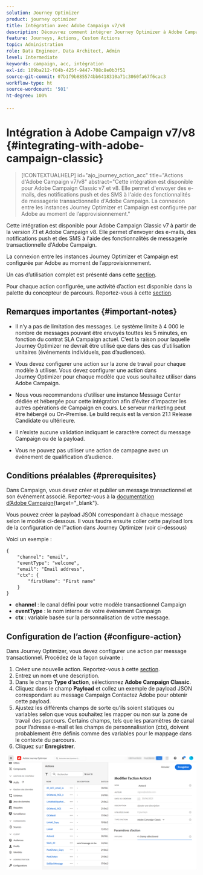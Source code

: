 ```yaml
---
solution: Journey Optimizer
product: journey optimizer
title: Intégration avec Adobe Campaign v7/v8
description: Découvrez comment intégrer Journey Optimizer à Adobe Campaign v7/v8.
feature: Journeys, Actions, Custom Actions
topic: Administration
role: Data Engineer, Data Architect, Admin
level: Intermediate
keywords: campaign, acc, intégration
exl-id: 109ba212-f04b-425f-9447-708c8e0b3f51
source-git-commit: 07b1f9b885574bb6418310a71c3060fa67f6cac3
workflow-type: ht
source-wordcount: '501'
ht-degree: 100%

---
```


# Intégration à Adobe Campaign v7/v8 {#integrating-with-adobe-campaign-classic}

>[!CONTEXTUALHELP]
>id="ajo_journey_action_acc"
>title="Actions d&#39;Adobe Campaign v7/v8"
>abstract="Cette intégration est disponible pour Adobe Campaign Classic v7 et v8. Elle permet d&#39;envoyer des e-mails, des notifications push et des SMS à l&#39;aide des fonctionnalités de messagerie transactionnelle d&#39;Adobe Campaign. La connexion entre les instances Journey Optimizer et Campaign est configurée par Adobe au moment de l’approvisionnement."

Cette intégration est disponible pour Adobe Campaign Classic v7 à partir de la version 7.1 et Adobe Campaign v8. Elle permet d&#39;envoyer des e-mails, des notifications push et des SMS à l&#39;aide des fonctionnalités de messagerie transactionnelle d&#39;Adobe Campaign.

La connexion entre les instances Journey Optimizer et Campaign est configurée par Adobe au moment de l’approvisionnement.

Un cas d’utilisation complet est présenté dans cette [section](../building-journeys/ajo-ac.md).

Pour chaque action configurée, une activité d’action est disponible dans la palette du concepteur de parcours. Reportez-vous à cette [section](../building-journeys/using-adobe-campaign-classic.md).

## Remarques importantes {#important-notes}

* Il n’y a pas de limitation des messages. Le système limite à 4 000 le nombre de messages pouvant être envoyés touttes les 5 minutes, en fonction du contrat SLA Campaign actuel. C’est la raison pour laquelle Journey Optimizer ne devrait être utilisé que dans des cas d’utilisation unitaires (événements individuels, pas d’audiences).

* Vous devez configurer une action sur la zone de travail pour chaque modèle à utiliser. Vous devez configurer une action dans Journey Optimizer pour chaque modèle que vous souhaitez utiliser dans Adobe Campaign.

* Nous vous recommandons d’utiliser une instance Message Center dédiée et hébergée pour cette intégration afin d’éviter d’impacter les autres opérations de Campaign en cours. Le serveur marketing peut être hébergé ou On-Premise. Le build requis est la version 21.1 Release Candidate ou ultérieure.

* Il n’existe aucune validation indiquant le caractère correct du message Campaign ou de la payload.

* Vous ne pouvez pas utiliser une action de campagne avec un événement de qualification d’audience.

## Conditions préalables {#prerequisites}

Dans Campaign, vous devez créer et publier un message transactionnel et son événement associé. Reportez-vous à la [documentation d’Adobe Campaign](https://experienceleague.adobe.com/docs/campaign-classic/using/transactional-messaging/introduction/about-transactional-messaging.html?lang=fr#transactional-messaging){target="_blank"}.

Vous pouvez créer la payload JSON correspondant à chaque message selon le modèle ci-dessous. Il vous faudra ensuite coller cette payload lors de la configuration de l’&#39;action dans Journey Optimizer (voir ci-dessous)

Voici un exemple :

```
{
    "channel": "email",
    "eventType": "welcome",
    "email": "Email address",
    "ctx": {
        "firstName": "First name"
    }
}
```

* **channel** : le canal défini pour votre modèle transactionnel Campaign
* **eventType** : le nom interne de votre événement Campaign
* **ctx** : variable basée sur la personnalisation de votre message.

## Configuration de l’action {#configure-action}

Dans Journey Optimizer, vous devez configurer une action par message transactionnel. Procédez de la façon suivante :

1. Créez une nouvelle action. Reportez-vous à cette [section](../action/action.md).
1. Entrez un nom et une description.
1. Dans le champ **Type d’action**, sélectionnez **Adobe Campaign Classic**.
1. Cliquez dans le champ **Payload** et collez un exemple de payload JSON correspondant au message Campaign Contactez Adobe pour obtenir cette payload.
1. Ajustez les différents champs de sorte qu’ils soient statiques ou variables selon que vous souhaitez les mapper ou non sur la zone de travail des parcours. Certains champs, tels que les paramètres de canal pour l’adresse e-mail et les champs de personnalisation (ctx), doivent probablement être définis comme des variables pour le mappage dans le contexte du parcours.
1. Cliquez sur **Enregistrer**.

![](assets/accintegration1.png)